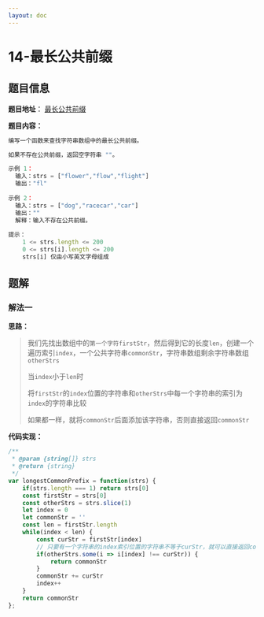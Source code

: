 ```yaml
---
layout: doc
---
```


# 14-最长公共前缀

## 题目信息

**题目地址**： [最长公共前缀](https://leetcode.cn/problems/longest-common-prefix/description/)

**题目内容：**

```javascript
编写一个函数来查找字符串数组中的最长公共前缀。

如果不存在公共前缀，返回空字符串 ""。

示例 1：
  输入：strs = ["flower","flow","flight"]
  输出："fl"
  
示例 2：
  输入：strs = ["dog","racecar","car"]
  输出：""
  解释：输入不存在公共前缀。
 
提示：
    1 <= strs.length <= 200
    0 <= strs[i].length <= 200
    strs[i] 仅由小写英文字母组成
```

## 题解

### 解法一

**思路：**

> 我们先找出数组中的`第一个字符firstStr`，然后得到它的长度`len`，创建一个遍历索引`index`，一个公共字符串`commonStr`，字符串数组剩余字符串数组`otherStrs`
> 
> 当`index`小于`len`时
> 
> 将`firstStr`的`index`位置的字符串和`otherStrs`中每一个字符串的索引为`index`的字符串比较
> 
> 如果都一样，就将`commonStr`后面添加该字符串，否则直接返回`commonStr`

**代码实现：**

```javascript
/**
 * @param {string[]} strs
 * @return {string}
 */
var longestCommonPrefix = function(strs) {
    if(strs.length === 1) return strs[0]
    const firstStr = strs[0]
    const otherStrs = strs.slice(1)
    let index = 0
    let commonStr = ''
    const len = firstStr.length
    while(index < len) {
        const curStr = firstStr[index]
        // 只要有一个字符串的index索引位置的字符串不等于curStr，就可以直接返回commonStr
        if(otherStrs.some(i => i[index] !== curStr)) {
            return commonStr
        }
        commonStr += curStr
        index++
    }
    return commonStr
};
```